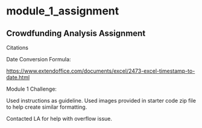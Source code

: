 # module_1_assignment
## Crowdfunding Analysis Assignment

Citations

Date Conversion Formula:

https://www.extendoffice.com/documents/excel/2473-excel-timestamp-to-date.html



Module 1 Challenge:

Used instructions as guideline.
Used images provided in starter code zip file to help create similar formatting.



Contacted LA for help with overflow issue.
